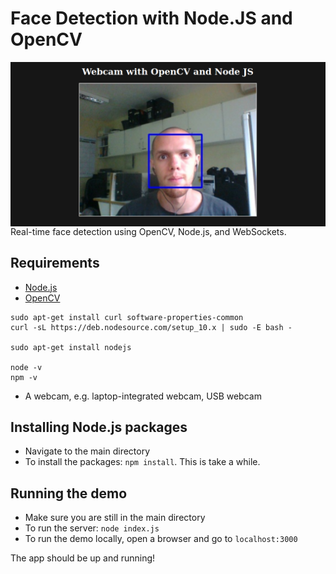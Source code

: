 # Face Detection with Node.JS and OpenCV

<img src="Example_of_face_detection.png"
     alt="Face detection example"
     style="float: left; margin-right: 10px;" />

Real-time face detection using OpenCV, Node.js, and WebSockets.

## Requirements

* [Node.js](http://nodejs.org/)
* [OpenCV](https://github.com/RonnyldoSilva/Install-and-Training-Tesseract-4-OCR-Opencv)

```
sudo apt-get install curl software-properties-common
curl -sL https://deb.nodesource.com/setup_10.x | sudo -E bash -

sudo apt-get install nodejs

node -v
npm -v 
```

* A webcam, e.g. laptop-integrated webcam, USB webcam

## Installing Node.js packages

* Navigate to the main directory
* To install the packages: `npm install`. This is take a while.

## Running the demo

* Make sure you are still in the main directory
* To run the server: `node index.js`
* To run the demo locally, open a browser and go to `localhost:3000`

The app should be up and running!
